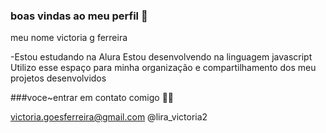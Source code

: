 ### boas vindas ao meu perfil 🔆

meu nome victoria g ferreira 

-Estou estudando na Alura
Estou desenvolvendo na linguagem javascript
Utilizo esse espaço para minha organização e compartilhamento dos meu projetos desenvolvidos 

###voce~entrar em contato comigo 💜💜

victoria.goesferreira@gmail.com
@lira_victoria2
